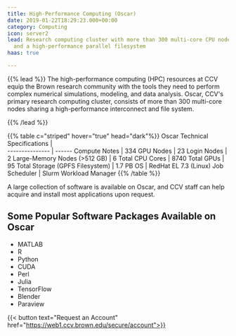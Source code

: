 ```yaml
---
title: High-Performance Computing (Oscar)
date: 2019-01-22T18:29:23.000+00:00
category: Computing
icon: server2
lead: Research computing cluster with more than 300 multi-core CPU nodes, GPU nodes,
  and a high-performance parallel filesystem
haas: true

---
```

{{% lead %}}
The high-performance computing (HPC) resources at CCV equip the Brown research community with the tools they need to perform complex numerical simulations, modeling, and data analysis. Oscar, CCV's primary research computing cluster, consists of more than 300 multi-core nodes sharing a high-performance interconnect and file system.

{{% /lead %}}


 {{% table c="striped"  hover="true" head="dark"%}}
 Oscar Technical Specifications    |   
 ---------------  |  ------
   Compute Notes    |  334
   GPU Nodes      |  23
   Login Nodes    |  2
   Large-Memory Nodes (>512 GB) | 6
   Total CPU Cores | 8740
   Total GPUs | 95
   Total Storage (GPFS Filesystem) | 1.7 PB
   OS | RedHat EL 7.3 (Linux)
   Job Scheduler | Slurm Workload Manager
 {{% /table %}}

A large collection of software is available on Oscar, and CCV staff can help acquire and install most applications upon request.

## Some Popular Software Packages Available on Oscar

* MATLAB
* R
* Python
* CUDA
* Perl
* Julia
* TensorFlow
* Blender
* Paraview

<!-- {{< account_form >}} -->
{{< button text="Request an Account" href="https://web1.ccv.brown.edu/secure/account">}}